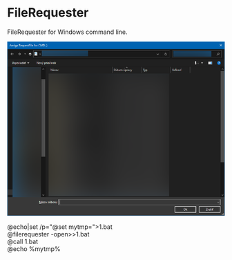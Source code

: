 # FileRequester
FileRequester for Windows command line.

![bench](https://raw.githubusercontent.com/pedromagician/CMD_FileRequester/main/pic/screenshot.png)

@echo|set /p="@set mytmp=">1.bat\
@filerequester -open>>1.bat\
@call 1.bat\
@echo %mytmp%
